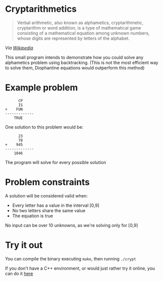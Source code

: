 # Cryptarithmetics

> Verbal arithmetic, also known as alphametics, cryptarithmetic, cryptarithm or word addition, is a type of mathematical game consisting of a mathematical equation among unknown numbers, whose digits are represented by letters of the alphabet.

_Via [Wikipedia](https://en.wikipedia.org/wiki/Verbal_arithmetic)_

This small program intends to demonstrate how you could solve any alphametics problem using backtracking. (This is not the most efficient way to solve them, Diophantine equations would outperform this method)

# Example problem

```
	  CP
	  IS
+	 FUN
-------------
	TRUE
```

One solution to this problem would be:

```
	  23
	  78
+	 945
-------------
	1046
```

The program will solve for every possible solution

# Problem constraints

A solution will be considered valid when:
- Every letter has a value in the interval [0,9]
- No two letters share the same value
- The equation is true

No input can be over 10 unknowns, as we're solving only for [0,9]

# Try it out

You can compile the binary executing `make`, then running `./crypt`

If you don't have a C++ environment, or would just rather try it online, you can do it [here](https://onlinegdb.com/BynUnR3wd)
